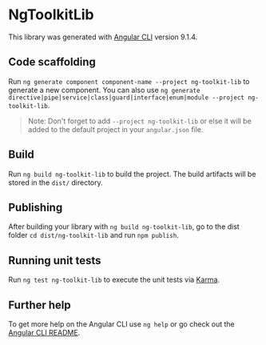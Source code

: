 # NgToolkitLib

This library was generated with [Angular CLI](https://github.com/angular/angular-cli) version 9.1.4.

## Code scaffolding

Run `ng generate component component-name --project ng-toolkit-lib` to generate a new component. You can also use `ng generate directive|pipe|service|class|guard|interface|enum|module --project ng-toolkit-lib`.
> Note: Don't forget to add `--project ng-toolkit-lib` or else it will be added to the default project in your `angular.json` file. 

## Build

Run `ng build ng-toolkit-lib` to build the project. The build artifacts will be stored in the `dist/` directory.

## Publishing

After building your library with `ng build ng-toolkit-lib`, go to the dist folder `cd dist/ng-toolkit-lib` and run `npm publish`.

## Running unit tests

Run `ng test ng-toolkit-lib` to execute the unit tests via [Karma](https://karma-runner.github.io).

## Further help

To get more help on the Angular CLI use `ng help` or go check out the [Angular CLI README](https://github.com/angular/angular-cli/blob/master/README.md).

